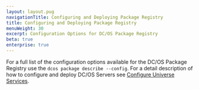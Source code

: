 ```yaml
---
layout: layout.pug
navigationTitle: Configuring and Deploying Package Registry
title: Configuring and Deploying Package Registry
menuWeight: 30
excerpt: Configuration Options for DC/OS Package Registry
beta: true
enterprise: true
---
```


For a full list of the configuration options available for the DC/OS Package Registry use the `dcos package describe --config`. For a detail description of how to configure and deploy DC/OS Servers see [Configure Universe Services](https://docs.mesosphere.com/1.10/deploying-services/config-universe-service/).
